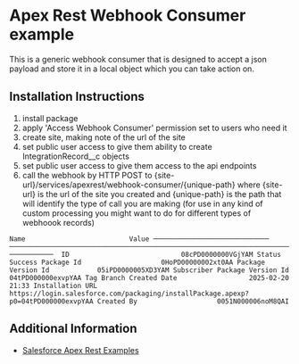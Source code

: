 # Apex Rest Webhook Consumer example

This is a generic webhook consumer that is designed to accept a json payload and store it in a local object which you can take action on.

## Installation Instructions

1. install package
2. apply 'Access Webhook Consumer' permission set to users who need it
3. create site, making note of the url of the site
4. set public user access to give them ability to create IntegrationRecord__c objects
5. set public user access to give them access to the api endpoints
6. call the webhook by HTTP POST to {site-url}/services/apexrest/webhook-consumer/{unique-path}
where {site-url} is the url of the site you created 
and {unique-path} is the path that will identify the type of call you are making (for use in any kind of custom processing you might want to do for different types of webhoook records)

``
 Name                          Value
 ───────────────────────────── ───────────────────────────────────────────────────────────────────────────────── 
 ID                            08cPD0000000VGjYAM
 Status                        Success
 Package Id                    0HoPD00000002xt0AA
 Package Version Id            05iPD0000005XD3YAM
 Subscriber Package Version Id 04tPD000000exvpYAA
 Tag
 Branch
 Created Date                  2025-02-20 21:33
 Installation URL              https://login.salesforce.com/packaging/installPackage.apexp?p0=04tPD000000exvpYAA
 Created By                    0051N000006noM8QAI
 ``

## Additional Information

- [Salesforce Apex Rest Examples](https://developer.salesforce.com/docs/atlas.en-us.apexcode.meta/apexcode/apex_rest_code_sample_basic.htm)

